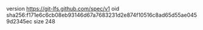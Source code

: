 version https://git-lfs.github.com/spec/v1
oid sha256:f171e6c6cb08eb93146d67a7683231d2e874f10516c8ad65d55ae0459d2345ec
size 248
